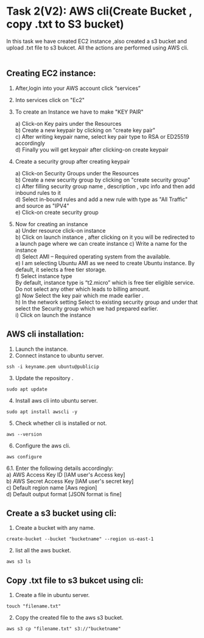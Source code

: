# Task 2(V2): AWS cli(Create Bucket , copy .txt to S3 bucket)
In this task we have created EC2 instance ,also created a s3 bucket and upload .txt file to s3 bukcet. All the actions are performed using AWS cli.<br>
<br>
## Creating EC2 instance: <br>

1. After,login into your AWS account click “services” <br>
                                                                         
2. Into services click on "Ec2" <br>

3. To create an Instance we have to make "KEY PAIR" <br>

   a) Click-on Key pairs under the Resources <br>
   b) Create a new keypair by clicking on "create key pair" <br>
   c) After writing keypair name, select key pair type to RSA or ED25519 accordingly <br>
   d)  Finally you will get keypair after clicking-on create keypair <br>
                                          
4. Create a security group after creating keypair <br>

   a) Click-on Security Groups under the Resources <br>
   b) Create a new security group by clicking on "create security group" <br>
   c) After filling security group name , description , vpc info and then add inbound rules to it <br>
   d) Select in-bound rules and add a new rule with type as "All Traffic" and source as "IPV4" <br>
   e) Click-on create security group <br>
   
5. Now for creating an instance <br>
   a) Under resource click-on instance <br>
   b) Click on launch instance ,  after clicking on it you will be redirected to a launch page where we can create instance
   c) Write a name for the instance <br>
   d) Select AMI – Required operating system from the available. <br>
   e) I am selecting Ubuntu AMI as we need to create Ubuntu instance. By default, it selects a free tier storage. <br>
   f) Select instance type <br>
       By default, instance type is “t2.micro” which is free tier eligible service. <br>
       Do not select any other which leads to billing amount. <br>
   g) Now Select the key pair which me made earlier . <br>
   h) In the network setting Select to existing security group and under that 
      select the Security group which we had prepared earlier. <br>
   i) Click on launch the instance <br>

   
## AWS cli installation: <br>

1. Launch the instance.<br>
2. Connect instance to ubuntu server. <br>

```
ssh -i keyname.pem ubuntu@publicip

```
  
3. Update the repository .  <br>

```
sudo apt update

```

4. Install aws cli into ubuntu server. <br>

```
sudo apt install awscli -y

```

5. Check whether cli is installed or not. <br>

```
aws --version

```

6. Configure the aws cli. <br>

```
aws configure

```

   6.1. Enter the following details accordingly: <br>
     a) AWS Access Key ID [IAM user's Access key] <br>
     b) AWS Secret Access Key [IAM user's secret key] <br>
     c) Default region name [Aws region] <br>
     d) Default output format [JSON format is fine] <br>

## Create a s3 bucket using cli: <br>

1. Create a bucket with any name.<br>

``` 
create-bucket --bucket "bucketname" --region us-east-1

 ```

2. list all the aws bucket.<br>

```
aws s3 ls

```

## Copy .txt file to s3 bukcet using cli: <br>

1. Create a file in ubuntu server.<br>

``` 
touch "filename.txt"

 ```

2. Copy the created file to the aws s3 bucket.<br>

``` 
aws s3 cp "filename.txt" s3://"bucketname"

 ``` 







